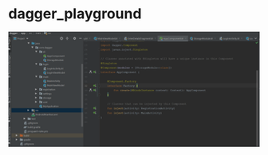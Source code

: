 # dagger_playground

![Image](https://github.com/paghardik/dagger_playground/blob/master/dagger_singleton.png)

